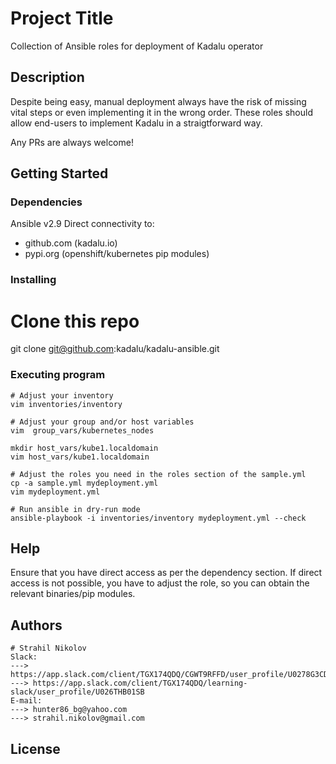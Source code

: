# Project Title

Collection of Ansible roles for deployment of Kadalu operator

## Description

Despite being easy, manual deployment always have the risk of missing vital steps or even implementing it in the wrong order.
These roles should allow end-users to implement Kadalu in a straigtforward way.

Any PRs are always welcome!

## Getting Started

### Dependencies

Ansible v2.9
Direct connectivity to:
  - github.com (kadalu.io)
  - pypi.org (openshift/kubernetes pip modules)

### Installing

# Clone this repo
git clone git@github.com:kadalu/kadalu-ansible.git

### Executing program

```
# Adjust your inventory
vim inventories/inventory

# Adjust your group and/or host variables
vim  group_vars/kubernetes_nodes

mkdir host_vars/kube1.localdomain
vim host_vars/kube1.localdomain

# Adjust the roles you need in the roles section of the sample.yml
cp -a sample.yml mydeployment.yml
vim mydeployment.yml

# Run ansible in dry-run mode
ansible-playbook -i inventories/inventory mydeployment.yml --check

```

## Help

Ensure that you have direct access as per the dependency section.
If direct access is not possible, you have to adjust the role,
so you can obtain the relevant binaries/pip modules.

## Authors

```
# Strahil Nikolov 
Slack:
---> https://app.slack.com/client/TGX174QDQ/CGWT9RFFD/user_profile/U0278G3CD5W
---> https://app.slack.com/client/TGX174QDQ/learning-slack/user_profile/U026THB01SB
E-mail:
---> hunter86_bg@yahoo.com
---> strahil.nikolov@gmail.com
```

## License

<To be discussed>
